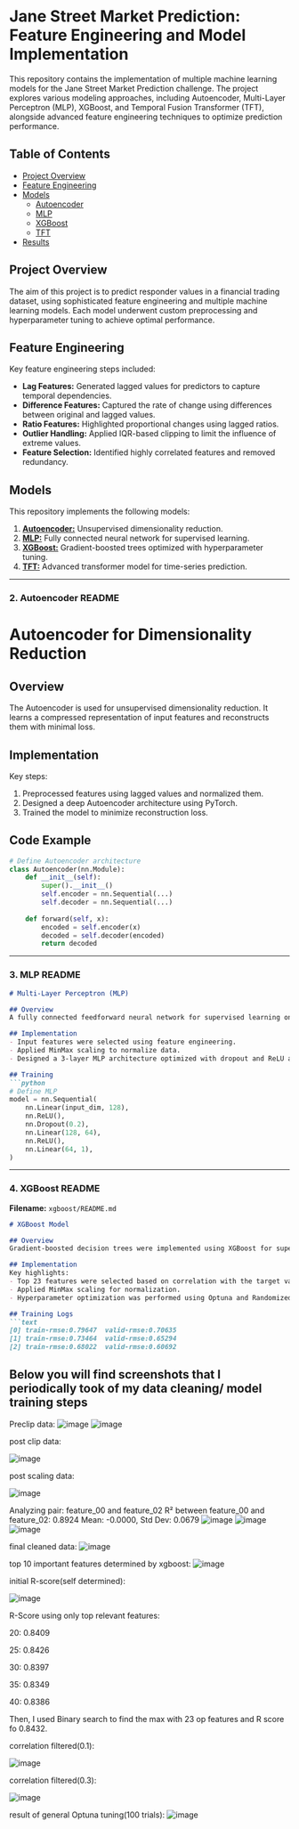 # Jane Street Market Prediction: Feature Engineering and Model Implementation

This repository contains the implementation of multiple machine learning models for the Jane Street Market Prediction challenge. The project explores various modeling approaches, including Autoencoder, Multi-Layer Perceptron (MLP), XGBoost, and Temporal Fusion Transformer (TFT), alongside advanced feature engineering techniques to optimize prediction performance.

## Table of Contents
- [Project Overview](#project-overview)
- [Feature Engineering](#feature-engineering)
- [Models](#models)
  - [Autoencoder](./autoencoder/README.md)
  - [MLP](./mlp/README.md)
  - [XGBoost](./xgboost/README.md)
  - [TFT](./tft/README.md)
- [Results](#results)

## Project Overview
The aim of this project is to predict responder values in a financial trading dataset, using sophisticated feature engineering and multiple machine learning models. Each model underwent custom preprocessing and hyperparameter tuning to achieve optimal performance.

## Feature Engineering
Key feature engineering steps included:
- **Lag Features:** Generated lagged values for predictors to capture temporal dependencies.
- **Difference Features:** Captured the rate of change using differences between original and lagged values.
- **Ratio Features:** Highlighted proportional changes using lagged ratios.
- **Outlier Handling:** Applied IQR-based clipping to limit the influence of extreme values.
- **Feature Selection:** Identified highly correlated features and removed redundancy.

## Models
This repository implements the following models:
1. [**Autoencoder:**](./autoencoder/README.md) Unsupervised dimensionality reduction.
2. [**MLP:**](./mlp/README.md) Fully connected neural network for supervised learning.
3. [**XGBoost:**](./xgboost/README.md) Gradient-boosted trees optimized with hyperparameter tuning.
4. [**TFT:**](./tft/README.md) Advanced transformer model for time-series prediction.


---

### **2. Autoencoder README**

# Autoencoder for Dimensionality Reduction

## Overview
The Autoencoder is used for unsupervised dimensionality reduction. It learns a compressed representation of input features and reconstructs them with minimal loss.

## Implementation
Key steps:
1. Preprocessed features using lagged values and normalized them.
2. Designed a deep Autoencoder architecture using PyTorch.
3. Trained the model to minimize reconstruction loss.

## Code Example
```python
# Define Autoencoder architecture
class Autoencoder(nn.Module):
    def __init__(self):
        super().__init__()
        self.encoder = nn.Sequential(...)
        self.decoder = nn.Sequential(...)
        
    def forward(self, x):
        encoded = self.encoder(x)
        decoded = self.decoder(encoded)
        return decoded
```


---

### **3. MLP README**

```markdown
# Multi-Layer Perceptron (MLP)

## Overview
A fully connected feedforward neural network for supervised learning on the Jane Street dataset.

## Implementation
- Input features were selected using feature engineering.
- Applied MinMax scaling to normalize data.
- Designed a 3-layer MLP architecture optimized with dropout and ReLU activation.

## Training
```python
# Define MLP
model = nn.Sequential(
    nn.Linear(input_dim, 128),
    nn.ReLU(),
    nn.Dropout(0.2),
    nn.Linear(128, 64),
    nn.ReLU(),
    nn.Linear(64, 1),
)
```


---

### **4. XGBoost README**
**Filename:** `xgboost/README.md`
```markdown
# XGBoost Model

## Overview
Gradient-boosted decision trees were implemented using XGBoost for supervised regression. This model incorporates extensive hyperparameter tuning and feature engineering.

## Implementation
Key highlights:
- Top 23 features were selected based on correlation with the target variable.
- Applied MinMax scaling for normalization.
- Hyperparameter optimization was performed using Optuna and RandomizedSearchCV.

## Training Logs
```text
[0]	train-rmse:0.79647	valid-rmse:0.70635
[1]	train-rmse:0.73464	valid-rmse:0.65294
[2]	train-rmse:0.68022	valid-rmse:0.60692
```




## Below you will find screenshots that I periodically took of my data cleaning/ model training steps








Preclip data:
![image](https://github.com/user-attachments/assets/29af177b-e6c1-4bc8-b7e1-3638b9598a95)
![image](https://github.com/user-attachments/assets/91ecae4c-b8bf-4951-8cb5-26d9077c1bd3)

post clip data:

![image](https://github.com/user-attachments/assets/dc22eb23-44f0-4cc6-8c96-824af6a0f582)


post scaling data:

![image](https://github.com/user-attachments/assets/5b0c3276-71ae-4bc7-8afc-d9c6915eac97)



Analyzing pair: feature_00 and feature_02
R² between feature_00 and feature_02: 0.8924
Mean: -0.0000, Std Dev: 0.0679
![image](https://github.com/user-attachments/assets/2e8f05fa-2e32-42f2-a036-9dc64c604b97)
![image](https://github.com/user-attachments/assets/dbd6e39c-b496-4a20-bd3e-9eb5ac891b83)
![image](https://github.com/user-attachments/assets/9fcf2712-d0a7-4964-87eb-6fa786cf8674)

final cleaned data:
![image](https://github.com/user-attachments/assets/cd6aded8-419e-4adc-84a3-0e3c86709a2e)

top 10 important features determined by xgboost:
![image](https://github.com/user-attachments/assets/cf5d7d03-8497-4927-821b-93f89816844b)


initial R-score(self determined):

![image](https://github.com/user-attachments/assets/a928aea6-1c6a-4ec5-a0f3-25acff94333e)

R-Score using only top relevant features:

20: 0.8409

25: 0.8426

30: 0.8397

35: 0.8349

40: 0.8386

Then, I used Binary search to find the max with 23 op features and R score fo 0.8432. 

correlation filtered(0.1):

![image](https://github.com/user-attachments/assets/30355066-0f34-4a1a-a665-5277b17fe165)

correlation filtered(0.3):

![image](https://github.com/user-attachments/assets/eaebeffe-94a2-4389-afc5-817429ae9cf4)

result of general Optuna tuning(100 trials): 
![image](https://github.com/user-attachments/assets/a7f4e092-edec-48dc-a6d2-8b502a6092ed)

